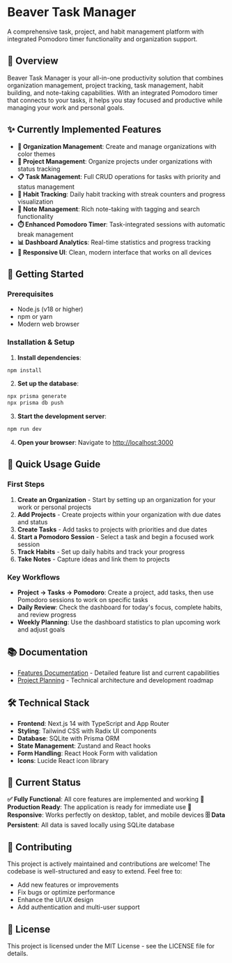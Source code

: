 # Beaver Task Manager

A comprehensive task, project, and habit management platform with integrated Pomodoro timer functionality and organization support.

## 🌟 Overview

Beaver Task Manager is your all-in-one productivity solution that combines organization management, project tracking, task management, habit building, and note-taking capabilities. With an integrated Pomodoro timer that connects to your tasks, it helps you stay focused and productive while managing your work and personal goals.

## ✨ Currently Implemented Features

- **🏢 Organization Management**: Create and manage organizations with color themes
- **📁 Project Management**: Organize projects under organizations with status tracking
- **📋 Task Management**: Full CRUD operations for tasks with priority and status management
- **🎯 Habit Tracking**: Daily habit tracking with streak counters and progress visualization
- **📝 Note Management**: Rich note-taking with tagging and search functionality
- **⏱️ Enhanced Pomodoro Timer**: Task-integrated sessions with automatic break management
- **📊 Dashboard Analytics**: Real-time statistics and progress tracking
- **🎨 Responsive UI**: Clean, modern interface that works on all devices

## 🚀 Getting Started

### Prerequisites

- Node.js (v18 or higher)
- npm or yarn
- Modern web browser

### Installation & Setup

1. **Install dependencies**:
```bash
npm install
```

2. **Set up the database**:
```bash
npx prisma generate
npx prisma db push
```

3. **Start the development server**:
```bash
npm run dev
```

4. **Open your browser**:
Navigate to [http://localhost:3000](http://localhost:3000)

## 🎯 Quick Usage Guide

### First Steps
1. **Create an Organization** - Start by setting up an organization for your work or personal projects
2. **Add Projects** - Create projects within your organization with due dates and status
3. **Create Tasks** - Add tasks to projects with priorities and due dates
4. **Start a Pomodoro Session** - Select a task and begin a focused work session
5. **Track Habits** - Set up daily habits and track your progress
6. **Take Notes** - Capture ideas and link them to projects

### Key Workflows
- **Project → Tasks → Pomodoro**: Create a project, add tasks, then use Pomodoro sessions to work on specific tasks
- **Daily Review**: Check the dashboard for today's focus, complete habits, and review progress
- **Weekly Planning**: Use the dashboard statistics to plan upcoming work and adjust goals

## 📚 Documentation

- [Features Documentation](./FEATURES.md) - Detailed feature list and current capabilities
- [Project Planning](./PLANNING.md) - Technical architecture and development roadmap

## 🛠️ Technical Stack

- **Frontend**: Next.js 14 with TypeScript and App Router
- **Styling**: Tailwind CSS with Radix UI components
- **Database**: SQLite with Prisma ORM
- **State Management**: Zustand and React hooks
- **Form Handling**: React Hook Form with validation
- **Icons**: Lucide React icon library

## 🔄 Current Status

**✅ Fully Functional**: All core features are implemented and working
**🎯 Production Ready**: The application is ready for immediate use
**📱 Responsive**: Works perfectly on desktop, tablet, and mobile devices
**🗄️ Data Persistent**: All data is saved locally using SQLite database

## 🤝 Contributing

This project is actively maintained and contributions are welcome! The codebase is well-structured and easy to extend. Feel free to:
- Add new features or improvements
- Fix bugs or optimize performance
- Enhance the UI/UX design
- Add authentication and multi-user support

## 📄 License

This project is licensed under the MIT License - see the LICENSE file for details. 